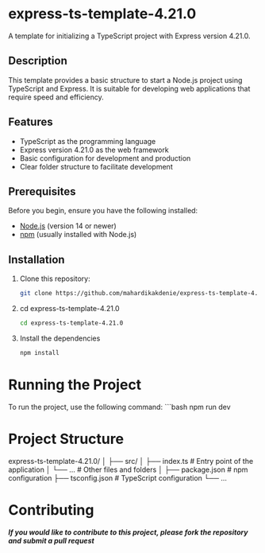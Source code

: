# express-ts-template-4.21.0

A template for initializing a TypeScript project with Express version 4.21.0.

## Description

This template provides a basic structure to start a Node.js project using TypeScript and Express. It is suitable for developing web applications that require speed and efficiency.

## Features

- TypeScript as the programming language
- Express version 4.21.0 as the web framework
- Basic configuration for development and production
- Clear folder structure to facilitate development

## Prerequisites

Before you begin, ensure you have the following installed:

- [Node.js](https://nodejs.org/) (version 14 or newer)
- [npm](https://www.npmjs.com/) (usually installed with Node.js)

## Installation

1. Clone this repository:

   ```bash
   git clone https://github.com/mahardikakdenie/express-ts-template-4.21.0.git

2. cd express-ts-template-4.21.0
    ```bash
    cd express-ts-template-4.21.0

3.  Install the dependencies
    ```bash
    npm install

# Running the Project

To run the project, use the following command:
    ```bash
    npm run dev


# Project Structure

express-ts-template-4.21.0/
│
├── src/
│   ├── index.ts        # Entry point of the application
│   └── ...             # Other files and folders
│
├── package.json        # npm configuration
├── tsconfig.json       # TypeScript configuration
└── ...

# Contributing
***If you would like to contribute to this project, please fork the repository and submit a pull request***

